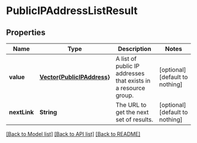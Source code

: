 # PublicIPAddressListResult


## Properties
Name | Type | Description | Notes
------------ | ------------- | ------------- | -------------
**value** | [**Vector{PublicIPAddress}**](PublicIPAddress.md) | A list of public IP addresses that exists in a resource group. | [optional] [default to nothing]
**nextLink** | **String** | The URL to get the next set of results. | [optional] [default to nothing]


[[Back to Model list]](../README.md#models) [[Back to API list]](../README.md#api-endpoints) [[Back to README]](../README.md)


